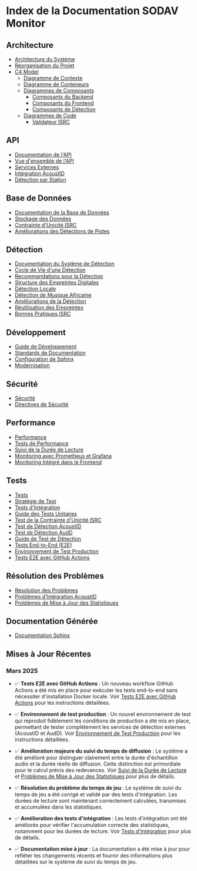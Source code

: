 # Index de la Documentation SODAV Monitor

## Architecture
- [Architecture du Système](architecture/README.md)
- [Réorganisation du Projet](architecture/reorganisation.md)
- [C4 Model](architecture/c4_model/README.md)
  - [Diagramme de Contexte](architecture/c4_model/1_context.md)
  - [Diagramme de Conteneurs](architecture/c4_model/2_containers.md)
  - [Diagrammes de Composants](architecture/c4_model/3_components/)
    - [Composants du Backend](architecture/c4_model/3_components/backend_components.md)
    - [Composants du Frontend](architecture/c4_model/3_components/frontend_components.md)
    - [Composants de Détection](architecture/c4_model/3_components/detection_components.md)
  - [Diagrammes de Code](architecture/c4_model/4_code/)
    - [Validateur ISRC](architecture/c4_model/4_code/isrc_validator.md)

## API
- [Documentation de l'API](api/README.md)
- [Vue d'ensemble de l'API](api/api_overview.md)
- [Services Externes](api/external_services.md)
- [Intégration AcoustID](api/integration/acoustid_usage.md)
- [Détection par Station](api/integration/station_detection.md)

## Base de Données
- [Documentation de la Base de Données](database/README.md)
- [Stockage des Données](database/data_storage.md)
- [Contrainte d'Unicité ISRC](database/migrations/isrc_unique_constraint.md)
- [Améliorations des Détections de Pistes](database/migrations/track_detection_enhancements.md)

## Détection
- [Documentation du Système de Détection](detection/README.md)
- [Cycle de Vie d'une Détection](detection/detection_lifecycle.md)
- [Recommandations pour la Détection](detection/detection_recommendations.md)
- [Structure des Empreintes Digitales](detection/fingerprint_structure.md)
- [Détection Locale](detection/local_detection.md)
- [Détection de Musique Africaine](detection/african_music_detection.md)
- [Améliorations de la Détection](detection/detection_improvements.md)
- [Réutilisation des Empreintes](detection/fingerprint_reuse.md)
- [Bonnes Pratiques ISRC](detection/isrc_best_practices.md)

## Développement
- [Guide de Développement](development/README.md)
- [Standards de Documentation](development/documentation_standards.md)
- [Configuration de Sphinx](development/sphinx_setup.md)
- [Modernisation](development/modernization.md)

## Sécurité
- [Sécurité](security/README.md)
- [Directives de Sécurité](security/security_guidelines.md)

## Performance
- [Performance](performance/README.md)
- [Tests de Performance](performance/performance_testing.md)
- [Suivi de la Durée de Lecture](performance/play_duration_tracking.md)
- [Monitoring avec Prometheus et Grafana](performance/monitoring.md)
- [Monitoring Intégré dans le Frontend](performance/frontend_monitoring.md)

## Tests
- [Tests](tests/README.md)
- [Stratégie de Test](tests/testing_strategy.md)
- [Tests d'Intégration](tests/integration_testing.md)
- [Guide des Tests Unitaires](tests/unit_testing_guide.md)
- [Test de la Contrainte d'Unicité ISRC](tests/isrc_uniqueness_test.md)
- [Test de Détection AcoustID](tests/test_acoustid_detection.md)
- [Test de Détection AudD](tests/test_audd_detection.md)
- [Guide de Test de Détection](tests/detection_testing_guide.md)
- [Tests End-to-End (E2E)](tests/end_to_end_testing.md)
- [Environnement de Test Production](tests/production_test_environment.md)
- [Tests E2E avec GitHub Actions](tests/github_actions_e2e_tests.md)

## Résolution des Problèmes
- [Résolution des Problèmes](troubleshooting/README.md)
- [Problèmes d'Intégration AcoustID](troubleshooting/acoustid_integration.md)
- [Problèmes de Mise à Jour des Statistiques](troubleshooting/stats_update_issues.md)

## Documentation Générée
- [Documentation Sphinx](sphinx/build/html/index.html)

## Mises à Jour Récentes

### Mars 2025

- ✅ **Tests E2E avec GitHub Actions** : Un nouveau workflow GitHub Actions a été mis en place pour exécuter les tests end-to-end sans nécessiter d'installation Docker locale. Voir [Tests E2E avec GitHub Actions](tests/github_actions_e2e_tests.md) pour les instructions détaillées.

- ✅ **Environnement de test production** : Un nouvel environnement de test qui reproduit fidèlement les conditions de production a été mis en place, permettant de tester complètement les services de détection externes (AcoustID et AudD). Voir [Environnement de Test Production](tests/production_test_environment.md) pour les instructions détaillées.

- ✅ **Amélioration majeure du suivi du temps de diffusion** : Le système a été amélioré pour distinguer clairement entre la durée d'échantillon audio et la durée réelle de diffusion. Cette distinction est primordiale pour le calcul précis des redevances. Voir [Suivi de la Durée de Lecture](performance/play_duration_tracking.md) et [Problèmes de Mise à Jour des Statistiques](troubleshooting/stats_update_issues.md) pour plus de détails.

- ✅ **Résolution du problème du temps de jeu** : Le système de suivi du temps de jeu a été corrigé et validé par des tests d'intégration. Les durées de lecture sont maintenant correctement calculées, transmises et accumulées dans les statistiques.

- ✅ **Amélioration des tests d'intégration** : Les tests d'intégration ont été améliorés pour vérifier l'accumulation correcte des statistiques, notamment pour les durées de lecture. Voir [Tests d'Intégration](tests/integration_testing.md) pour plus de détails.

- ✅ **Documentation mise à jour** : La documentation a été mise à jour pour refléter les changements récents et fournir des informations plus détaillées sur le système de suivi du temps de jeu. 